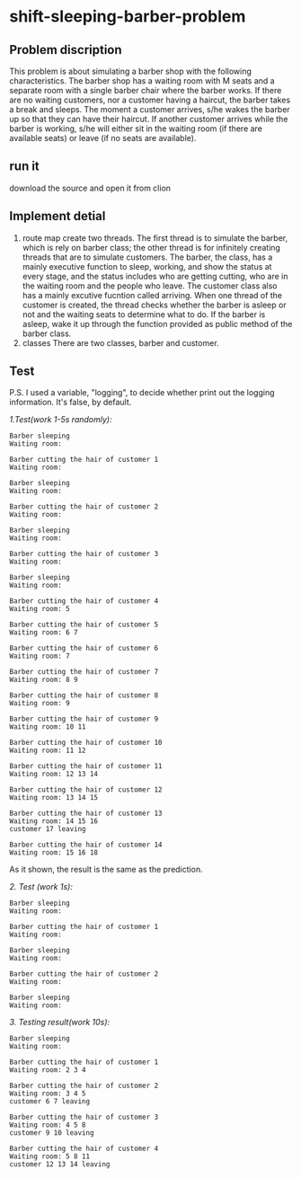# shift-sleeping-barber-problem
## Problem discription
This problem is about simulating a barber shop with the following characteristics. The barber shop has a waiting room with M seats and a separate room with a single barber chair where the barber works. If there are no waiting customers, nor a customer having a haircut, the barber takes a break and sleeps. The moment a customer arrives, s/he wakes the barber up so that they can have their haircut. If another customer arrives while the barber is working, s/he will either sit in the waiting room (if there are available seats) or leave (if no seats are available).
## run it
download the source and open it from clion
## Implement detial
1. route map
  create two threads. The first thread is to simulate the barber, which is rely on barber class; the other thread is for infinitely creating threads that are to simulate customers. 
  The barber, the class, has a mainly executive function to sleep, working, and show the status at every stage, and the status includes who are getting cutting, who are in the waiting room and the people who leave.
  The customer class also has a mainly excutive fucntion called arriving. When one thread of the customer is created, the thread checks whether the barber is asleep or not and the waiting seats to determine what to do. If the barber is asleep, wake it up through the function provided as public method of the barber class.
2. classes
  There are two classes, barber and customer.
## Test

P.S. I used a variable, "logging", to decide whether print out the logging information. It's false, by default.

_1.Test(work 1-5s randomly):_
```
Barber sleeping
Waiting room:

Barber cutting the hair of customer 1
Waiting room:

Barber sleeping
Waiting room:

Barber cutting the hair of customer 2
Waiting room:

Barber sleeping
Waiting room:

Barber cutting the hair of customer 3
Waiting room:

Barber sleeping
Waiting room:

Barber cutting the hair of customer 4
Waiting room: 5

Barber cutting the hair of customer 5
Waiting room: 6 7

Barber cutting the hair of customer 6
Waiting room: 7

Barber cutting the hair of customer 7
Waiting room: 8 9

Barber cutting the hair of customer 8
Waiting room: 9

Barber cutting the hair of customer 9
Waiting room: 10 11

Barber cutting the hair of customer 10
Waiting room: 11 12

Barber cutting the hair of customer 11
Waiting room: 12 13 14

Barber cutting the hair of customer 12
Waiting room: 13 14 15

Barber cutting the hair of customer 13
Waiting room: 14 15 16
customer 17 leaving

Barber cutting the hair of customer 14
Waiting room: 15 16 18
```


As it shown, the result is the same as the prediction.

_2. Test (work 1s):_
```
Barber sleeping
Waiting room:

Barber cutting the hair of customer 1
Waiting room:

Barber sleeping
Waiting room:

Barber cutting the hair of customer 2
Waiting room:

Barber sleeping
Waiting room:
```

_3. Testing result(work 10s):_
```
Barber sleeping
Waiting room:

Barber cutting the hair of customer 1
Waiting room: 2 3 4

Barber cutting the hair of customer 2
Waiting room: 3 4 5
customer 6 7 leaving

Barber cutting the hair of customer 3
Waiting room: 4 5 8
customer 9 10 leaving

Barber cutting the hair of customer 4
Waiting room: 5 8 11
customer 12 13 14 leaving
```
